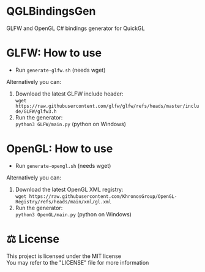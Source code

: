 # QGLBindingsGen
GLFW and OpenGL C# bindings generator for QuickGL

# GLFW: How to use
- Run `generate-glfw.sh` (needs wget)

Alternatively you can:
1. Download the latest GLFW include header:<br>
`wget https://raw.githubusercontent.com/glfw/glfw/refs/heads/master/include/GLFW/glfw3.h`
2. Run the generator:<br>
`python3 GLFW/main.py` (python on Windows)

# OpenGL: How to use
- Run `generate-opengl.sh` (needs wget)

Alternatively you can:
1. Download the latest OpenGL XML registry:<br>
`wget https://raw.githubusercontent.com/KhronosGroup/OpenGL-Registry/refs/heads/main/xml/gl.xml`
2. Run the generator:<br>
`python3 OpenGL/main.py` (python on Windows)

# ⚖ License
This project is licensed under the MIT license
<br>
You may refer to the "LICENSE" file for more information
